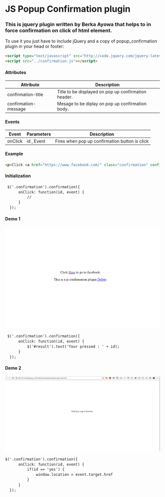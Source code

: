 # JS Popup Confirmation plugin
### This is jquery plugin written by Berka Ayowa that helps to in force confirmation on click of html element.
To use it you just have to include jQuery and a copy of popup_confirmation plugin in your head or footer:

```html
<script type="text/javascript" src="http://code.jquery.com/jquery-latest.js"></script>
<script src="../confirmation.js"></script>
```

#### Attributes
| Attribute | Description |
| --- | --- |
| confirmation-title | Title to be displayed on pop up confirmation header.|
| confirmation-message | Mesage to be diplay on pop up confirmation body.|

#### Events
| Event |Parameters | Description |
| --- | --- | --- |
| onClick | id , Event| Fires when pop up confirmation button is click |

#### Example 

```html
<p>Click <a href="https://www.facebook.com/" class="confirmation" confirmation-title='Confirmation' confirmation-message='Do you want to go to facebook ?'>Here</a> to go to facebook</p>
```
#### Initialization

```html
 $('.confirmation').confirmation({
      onClick: function(id, event) {
          //
      }
  });
```

#### Demo 1
![](example/images/demo3.gif)
```html
 $('.confirmation').confirmation({
      onClick: function(id, event) {
          $('#result').text('Your pressed : ' + id);
      }
  });
```
#### Demo 2
![](example/images/demo4.gif)

```html
$('.confirmation').confirmation({
      onClick: function(id, event) {
          if(id == 'yes') {
              window.location = event.target.href
          }
      }
  });
```
